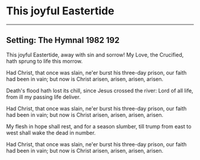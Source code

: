 # This joyful Eastertide

***

## Setting: The Hymnal 1982 192

This joyful Eastertide,
away with sin and sorrow!
My Love, the Crucified,
hath sprung to life this morrow.

Had Christ, that once was slain,
ne'er burst his three-day prison,
our faith had been in vain;
but now is Christ arisen,
arisen, arisen, arisen.

Death's flood hath lost its chill,
since Jesus crossed the river:
Lord of all life, from ill
my passing life deliver.

Had Christ, that once was slain,
ne'er burst his three-day prison,
our faith had been in vain;
but now is Christ arisen,
arisen, arisen, arisen.

My flesh in hope shall rest,
and for a season slumber,
till trump from east to west
shall wake the dead in number.

Had Christ, that once was slain,
ne'er burst his three-day prison,
our faith had been in vain;
but now is Christ arisen,
arisen, arisen, arisen.